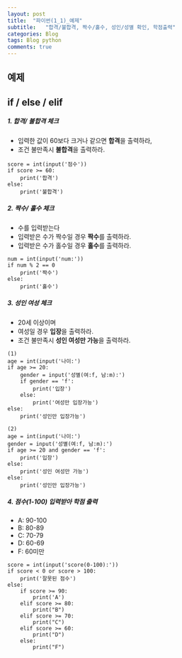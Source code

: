 ```yaml
---
layout: post
title:  "파이썬(1_1)_예제"
subtitle:   "합격/불합격, 짝수/홀수, 성인/성별 확인, 학점출력"
categories: Blog
tags: Blog python   
comments: true
---
```



## 예제

## if / else / elif 

##### 1. 합격/ 불합격 체크

- 입력한 값이 60보다 크거나 같으면 **합격**을 출력하라,
- 조건 불만족시 **불합격**을 출력하라.

~~~
score = int(input('점수'))
if score >= 60:
    print('합격')
else:
    print('불합격')
~~~


##### 2. 짝수/ 홀수 체크

- 수를 입력받는다
- 입력받은 수가 짝수일 경우 **짝수**를 출력하라.
- 입력받은 수가 홀수일 경우 **홀수**를 출력하라.

~~~
num = int(input('num:'))
if num % 2 == 0
    print('짝수')
else:
    print('홀수')
~~~

##### 3. 성인 여성 체크

- 20세 이상이며
- 여성일 경우 **입장**을 출력하라.
- 조건 불만족시 **성인 여성만 가능**을 출력하라.


~~~
(1)
age = int(input('나이:')
if age >= 20:
    gender = input('성별(여:f, 남:m):')
    if gender == 'f':
        print('입장')
    else:
        print('여성만 입장가능')
else:
    print('성인만 입장가능')
~~~

~~~
(2)
age = int(input('나이:')
gender = input('성별(여:f, 남:m):')
if age >= 20 and gender == 'f':
    print('입장')
else:
    print('성인 여성만 가능')
else:
    print('성인만 입장가능')
~~~

#####  4. 점수(1-100) 입력받아 학점 출력

- A: 90-100
- B: 80-89
- C: 70-79
- D: 60-69
- F: 60미만


~~~
score = int(input('score(0-100):'))
if score < 0 or score > 100:
    print('잘못된 점수')
else:
    if score >= 90:
        print('A')
    elif score >= 80:
        print("B")
    elif score >= 70:
        print("C")
    elif score >= 60:
        print("D")
    else:
        print("F")
~~~

